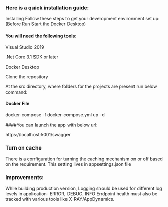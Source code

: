 ### Here is a quick installation guide:

Installing
Follow these steps to get your development environment set up: (Before Run Start the Docker Desktop)

#### You will need the following tools:

  Visual Studio 2019

  .Net Core 3.1 SDK or later

  Docker Desktop

  Clone the repository

  At the src directory, where folders for the projects are present run below command:

#### Docker File
  docker-compose -f docker-compose.yml up -d

####You can launch the app with below url:

  https://localhost:5001/swagger

### Turn on cache
  There is a configuration for turning the caching mechanism on or off based on the requirement.
  This setting lives in appsettings.json file

### Improvements:
 While building production version, Logging should be used for different log levels in application- ERROR, DEBUG, INFO
 Endpoint health must also be tracked with various tools like X-RAY/AppDynamics.
